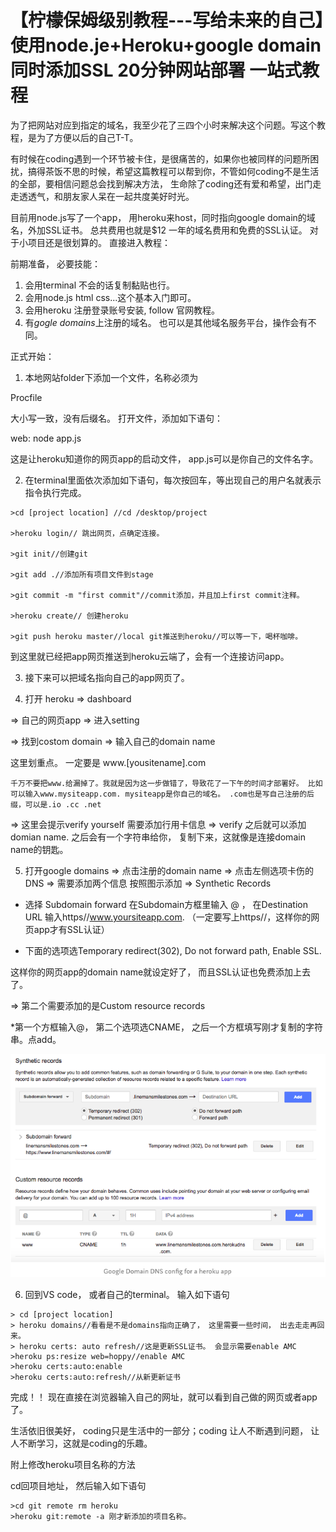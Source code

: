 # 【柠檬保姆级别教程---写给未来的自己】使用node.je+Heroku+google domain 同时添加SSL 20分钟网站部署  一站式教程

为了把网站对应到指定的域名，我至少花了三四个小时来解决这个问题。写这个教程，是为了方便以后的自己T-T。 

有时候在coding遇到一个环节被卡住，是很痛苦的，如果你也被同样的问题所困扰，搞得茶饭不思的时候，希望这篇教程可以帮到你，不管如何coding不是生活的全部，要相信问题总会找到解决方法， 生命除了coding还有爱和希望，出门走走透透气，和朋友家人呆在一起共度美好时光。 


目前用node.js写了一个app， 用heroku来host，同时指向google domain的域名，外加SSL证书。 总共费用也就是$12 一年的域名费用和免费的SSL认证。 对于小项目还是很划算的。 直接进入教程：

前期准备， 必要技能： 
    
1. 会用terminal 不会的话复制黏贴也行。 
2. 会用node.js html css...这个基本入门即可。 
3. 会用heroku 注册登录账号安装, follow 官网教程。 
4. 有*gogle domains*上注册的域名。 也可以是其他域名服务平台，操作会有不同。 

正式开始：

1. 本地网站folder下添加一个文件，名称必须为

 Procfile

 大小写一致，没有后缀名。 打开文件，添加如下语句：

  web: node app.js  

这是让heroku知道你的网页app的启动文件， app.js可以是你自己的文件名字。

2. 在terminal里面依次添加如下语句，每次按回车，等出现自己的用户名就表示指令执行完成。 

```
>cd [project location] //cd /desktop/project

>heroku login// 跳出网页，点确定连接。

>git init//创建git

>git add .//添加所有项目文件到stage

>git commit -m "first commit"//commit添加，并且加上first commit注释。

>heroku create// 创建heroku

>git push heroku master//local git推送到heroku//可以等一下，喝杯咖啡。 

```

到这里就已经把app网页推送到heroku云端了，会有一个连接访问app。 


3. 接下来可以把域名指向自己的app网页了。 


4. 打开 heroku => dashboard 

=> 自己的网页app => 进入setting 

=> 找到costom domain => 输入自己的domain name 

   这里划重点。
   一定要是 www.[yousitename].com


    千万不要把www.给漏掉了。我就是因为这一步做错了，导致花了一下午的时间才部署好。 比如可以输入www.mysiteapp.com. mysiteapp是你自己的域名。 .com也是写自己注册的后缀，可以是.io .cc .net



=> 这里会提示verify yourself 需要添加行用卡信息 => verify 之后就可以添加domian name. 之后会有一个字符串给你， 复制下来，这就像是连接domain name的钥匙。 


5. 打开google domains => 点击注册的domain name => 点击左侧选项卡伤的DNS => 需要添加两个信息 按照图示添加
=>  Synthetic Records 

* 选择 Subdomain forward 
在Subdomain方框里输入 @ ， 在Destination URL 输入https//www.yoursiteapp.com. 
（一定要写上https//，这样你的网页app才有SSL认证）

* 下面的选项选Temporary redirect(302), Do not forward path, Enable SSL. 

这样你的网页app的domain name就设定好了， 而且SSL认证也免费添加上去了。


=> 第二个需要添加的是Custom resource records

*第一个方框输入@， 第二个选项选CNAME， 之后一个方框填写刚才复制的字符串。点add。 

<img src="img/50.png">

6. 回到VS code， 或者自己的terminal。 输入如下语句
```
> cd [project location]
> heroku domains//看看是不是domains指向正确了， 这里需要一些时间， 出去走走再回来。 
> heroku certs: auto refresh//这是更新SSL证书。 会显示需要enable AMC
>heroku ps:resize web=hoppy//enable AMC
>heroku certs:auto:enable
>heroku certs:auto:refresh//从新更新证书
```


完成！！
现在直接在浏览器输入自己的网址，就可以看到自己做的网页或者app了。

生活依旧很美好， coding只是生活中的一部分；coding 让人不断遇到问题， 让人不断学习，这就是coding的乐趣。 





附上修改heroku项目名称的方法 

cd回项目地址， 然后输入如下语句

```
>cd git remote rm heroku
>heroku git:remote -a 刚才新添加的项目名称。 
```

